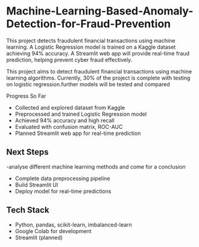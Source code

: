 # Machine-Learning-Based-Anomaly-Detection-for-Fraud-Prevention
This project detects fraudulent financial transactions using machine learning. A Logistic Regression model is trained on a Kaggle dataset achieving 94% accuracy. A Streamlit web app will provide real-time fraud prediction, helping prevent cyber fraud effectively.

This project aims to detect fraudulent financial transactions using machine learning algorithms.
Currently, 30% of the project is complete with testing on logistic regression.further models will be tested and compared

Progress So Far
- Collected and explored dataset from Kaggle
- Preprocessed and trained Logistic Regression model
- Achieved 94% accuracy and high recall
- Evaluated with confusion matrix, ROC-AUC
- Planned Streamlit web app for real-time prediction

## Next Steps
-analyse different machine learning methods and come for a conclusion
- Complete data preprocessing pipeline
- Build Streamlit UI
- Deploy model for real-time predictions

## Tech Stack
- Python, pandas, scikit-learn, imbalanced-learn
- Google Colab for development
- Streamlit (planned)

